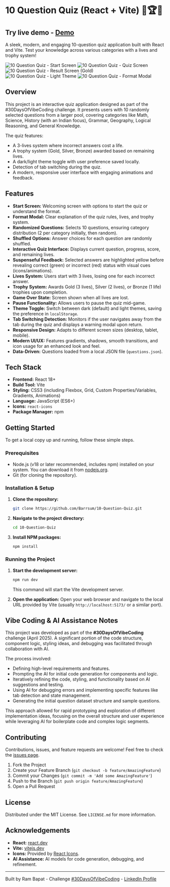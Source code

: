 # 10 Question Quiz (React + Vite) 🧠🏆✨

## Try live demo - [Demo](https://10-question-quiz.vercel.app/)

A sleek, modern, and engaging 10-question quiz application built with React and Vite. Test your knowledge across various categories with a lives and trophy system!

<!-- ================================================== -->

![10 Question Quiz - Start Screen](public/screenshots/quiz-start-screen.png)
![10 Question Quiz - Quiz Screen](public/screenshots/quiz-question-screen.png)
![10 Question Quiz - Result Screen (Gold)](public/screenshots/quiz-result-gold.png)
![10 Question Quiz - Light Theme](public/screenshots/quiz-light-theme.png)
![10 Question Quiz - Format Modal](public/screenshots/quiz-format-modal.png)

<!-- ================================================== -->

## Overview

This project is an interactive quiz application designed as part of the #30DaysOfVibeCoding challenge. It presents users with 10 randomly selected questions from a larger pool, covering categories like Math, Science, History (with an Indian focus), Grammar, Geography, Logical Reasoning, and General Knowledge.

The quiz features:
*   A 3-lives system where incorrect answers cost a life.
*   A trophy system (Gold, Silver, Bronze) awarded based on remaining lives.
*   A dark/light theme toggle with user preference saved locally.
*   Detection of tab switching during the quiz.
*   A modern, responsive user interface with engaging animations and feedback.

## Features

*   **Start Screen:** Welcoming screen with options to start the quiz or understand the format.
*   **Format Modal:** Clear explanation of the quiz rules, lives, and trophy system.
*   **Randomized Questions:** Selects 10 questions, ensuring category distribution (2 per category initially, then random).
*   **Shuffled Options:** Answer choices for each question are randomly shuffled.
*   **Interactive Quiz Interface:** Displays current question, progress, score, and remaining lives.
*   **Suspenseful Feedback:** Selected answers are highlighted yellow before revealing correct (green) or incorrect (red) status with visual cues (icons/animations).
*   **Lives System:** Users start with 3 lives, losing one for each incorrect answer.
*   **Trophy System:** Awards Gold (3 lives), Silver (2 lives), or Bronze (1 life) trophies upon completion.
*   **Game Over State:** Screen shown when all lives are lost.
*   **Pause Functionality:** Allows users to pause the quiz mid-game.
*   **Theme Toggle:** Switch between dark (default) and light themes, saving the preference in `localStorage`.
*   **Tab Switching Detection:** Monitors if the user navigates away from the tab during the quiz and displays a warning modal upon return.
*   **Responsive Design:** Adapts to different screen sizes (desktop, tablet, mobile).
*   **Modern UI/UX:** Features gradients, shadows, smooth transitions, and icon usage for an enhanced look and feel.
*   **Data-Driven:** Questions loaded from a local JSON file (`questions.json`).

## Tech Stack

*   **Frontend:** React 18+
*   **Build Tool:** Vite
*   **Styling:** CSS3 (including Flexbox, Grid, Custom Properties/Variables, Gradients, Animations)
*   **Language:** JavaScript (ES6+)
*   **Icons:** `react-icons`
*   **Package Manager:** npm

## Getting Started

To get a local copy up and running, follow these simple steps.

### Prerequisites

*   Node.js (v18 or later recommended, includes npm) installed on your system. You can download it from [nodejs.org](https://nodejs.org/).
*   Git (for cloning the repository).

### Installation & Setup

1.  **Clone the repository:**
    ```bash
    git clone https://github.com/Barrsum/10-Question-Quiz.git
    ```

2.  **Navigate to the project directory:**
    ```bash
    cd 10-Question-Quiz
    ```

3.  **Install NPM packages:**
    ```bash
    npm install
    ```

### Running the Project

1.  **Start the development server:**
    ```bash
    npm run dev
    ```
    This command will start the Vite development server.

2.  **Open the application:**
    Open your web browser and navigate to the local URL provided by Vite (usually `http://localhost:5173/` or a similar port).

## Vibe Coding & AI Assistance Notes

This project was developed as part of the **#30DaysOfVibeCoding** challenge (April 2025). A significant portion of the code structure, component logic, styling ideas, and debugging was facilitated through collaboration with AI.

The process involved:
*   Defining high-level requirements and features.
*   Prompting the AI for initial code generation for components and logic.
*   Iteratively refining the code, styling, and functionality based on AI suggestions and testing.
*   Using AI for debugging errors and implementing specific features like tab detection and state management.
*   Generating the initial question dataset structure and sample questions.

This approach allowed for rapid prototyping and exploration of different implementation ideas, focusing on the overall structure and user experience while leveraging AI for boilerplate code and complex logic segments.

## Contributing

Contributions, issues, and feature requests are welcome! Feel free to check the [issues page](https://github.com/Barrsum/10-Question-Quiz/issues).

1.  Fork the Project
2.  Create your Feature Branch (`git checkout -b feature/AmazingFeature`)
3.  Commit your Changes (`git commit -m 'Add some AmazingFeature'`)
4.  Push to the Branch (`git push origin feature/AmazingFeature`)
5.  Open a Pull Request

## License

Distributed under the MIT License. See `LICENSE.md` for more information.

## Acknowledgements

*   **React:** [react.dev](https://react.dev/)
*   **Vite:** [vitejs.dev](https://vitejs.dev/)
*   **Icons:** Provided by [React Icons](https://react-icons.github.io/react-icons/).
*   **AI Assistance:** AI models for code generation, debugging, and refinement.

---

Built by Ram Bapat - Challenge [\#30DaysOfVibeCoding](https://www.linkedin.com/posts/ram-bapat-barrsum-diamos_vibecoding-ai-machinelearning-activity-7312839191153860608-wQ8y?utm_source=share&utm_medium=member_desktop&rcm=ACoAAEokGUcBG1WEFP4A_IMlyO4LNl-eu2MD52w) - [LinkedIn Profile](https://www.linkedin.com/in/ram-bapat-barrsum-diamos)
